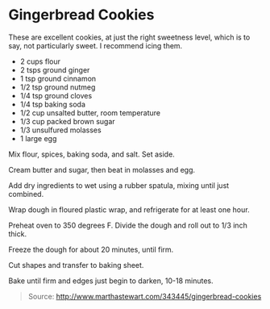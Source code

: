 Gingerbread Cookies
===================
These are excellent cookies, at just the right sweetness level, which is to say, not particularly sweet. I recommend icing them.

- 2 cups flour
- 2 tsps ground ginger
- 1 tsp ground cinnamon
- 1/2 tsp ground nutmeg
- 1/4 tsp ground cloves
- 1/4 tsp baking soda
- 1/2 cup unsalted butter, room temperature
- 1/3 cup packed brown sugar
- 1/3 unsulfured molasses
- 1 large egg

Mix flour, spices, baking soda, and salt. Set aside.

Cream butter and sugar, then beat in molasses and egg.

Add dry ingredients to wet using a rubber spatula, mixing until just combined.

Wrap dough in floured plastic wrap, and refrigerate for at least one hour.

Preheat oven to 350 degrees F. Divide the dough and roll out to 1/3 inch thick.

Freeze the dough for about 20 minutes, until firm.

Cut shapes and transfer to baking sheet.

Bake until firm and edges just begin to darken, 10-18 minutes.

> Source: http://www.marthastewart.com/343445/gingerbread-cookies
